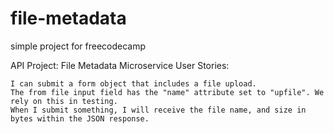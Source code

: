 # file-metadata
simple project for freecodecamp

API Project: File Metadata Microservice
User Stories:

    I can submit a form object that includes a file upload.
    The from file input field has the "name" attribute set to "upfile". We rely on this in testing.
    When I submit something, I will receive the file name, and size in bytes within the JSON response.
